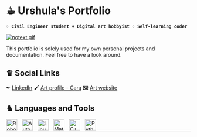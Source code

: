 # ☕︎ Urshula's Portfolio
**`♢ Civil Engineer student ♦ Digital art hobbyist ♢ Self-learning coder`** 

   [![notext.gif](https://i.postimg.cc/HktMMLKy/notext.gif)](https://postimg.cc/MnvX2zz6) 

This portfolio is solely used for my own personal projects and documentation. Feel free to have a look around. 

## ♛ Social Links
✒ [LinkedIn](www.linkedin.com/in/urshula-szymczyk-aa05452b7)
🖌 [Art profile - Cara](https://cara.app/thevoidedone)
🖼️ [Art website](https://deermadness.my.canva.site/artwebsite)

## ♞ Languages and Tools

<img align="left" alt="Robot" width="30px" style="padding-right:10px;" src="https://hlc.so/wp-content/uploads/2020/04/Roboto-Logo.jpg" />
<img align="left" alt="AutoCAD" width="30px" style="padding-right:10px;" src="https://saasyto.com/wp-content/uploads/2024/08/Autodesk-AutoCAD-subscription-1.jpg" />
<img align="left" alt="Linux" width="30px" style="padding-right:10px;" src="https://cdn.jsdelivr.net/gh/devicons/devicon/icons/linux/linux-original.svg" />
<img align="left" alt="Matlab" width="30px" style="padding-right:10px;" src="https://upload.wikimedia.org/wikipedia/commons/2/21/Matlab_Logo.png" />
<img align="left" alt="C++" width="30px" style="padding-right:10px;" src="https://upload.wikimedia.org/wikipedia/commons/1/18/ISO_C%2B%2B_Logo.svg" />
<img align="left" alt="Python" width="30px" style="padding-right:10px;" src="https://cdn.jsdelivr.net/gh/devicons/devicon/icons/python/python-plain.svg" />

<br />

----


